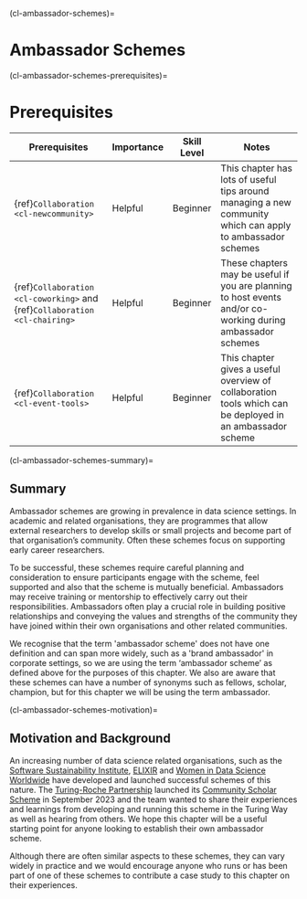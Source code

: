 (cl-ambassador-schemes)=
# Ambassador Schemes

(cl-ambassador-schemes-prerequisites)=
# Prerequisites

| Prerequisites | Importance | Skill Level | Notes | 
| -------- | -------- | -------- |-------- |
| {ref}`Collaboration <cl-newcommunity>`  | Helpful    | Beginner     | This chapter has lots of useful tips around managing a new community which can apply to ambassador schemes 
| {ref}`Collaboration <cl-coworking>` and {ref}`Collaboration <cl-chairing>`  | Helpful    | Beginner     | These chapters may be useful if you are planning to host events and/or co-working during ambassador schemes
| {ref}`Collaboration <cl-event-tools>`  | Helpful    | Beginner     | This chapter gives a useful overview of collaboration tools which can be deployed in an ambassador scheme

(cl-ambassador-schemes-summary)=
## Summary

Ambassador schemes are growing in prevalence in data science settings. 
In academic and related organisations, they are programmes that allow external researchers to develop skills or small projects and become part of that organisation’s community. 
Often these schemes focus on supporting early career researchers. 

To be successful, these schemes require careful planning and consideration to ensure participants engage with the scheme, feel supported and also that the scheme is mutually beneficial. 
Ambassadors may receive training or mentorship to effectively carry out their responsibilities. 
Ambassadors often play a crucial role in building positive relationships and conveying the values and strengths of the community they have joined within their own organisations and other related communities.

We recognise that the term 'ambassador scheme' does not have one definition and can span more widely, such as a 'brand ambassador' in corporate settings, so we are using the term ‘ambassador scheme’ as defined above for the purposes of this chapter. 
We also are aware that these schemes can have a number of synonyms such as fellows, scholar, champion, but for this chapter we will be using the term ambassador. 

(cl-ambassador-schemes-motivation)=
## Motivation and Background 

An increasing number of data science related organisations, such as the [Software Sustainability Institute](https://www.software.ac.uk/programmes/fellowship-programme), [ELIXIR](https://elixiruknode.org/activities/fellowship/) and [Women in Data Science Worldwide](https://www.widsworldwide.org/join-us/ambassador-program/) have developed and launched successful schemes of this nature. 
The [Turing-Roche Partnership](https://www.turing.ac.uk/research/research-projects/alan-turing-institute-roche-strategic-partnership) launched its [Community Scholar Scheme](https://www.turing.ac.uk/research/research-projects/alan-turing-institute-roche-strategic-partnership/community-scholars) in September 2023 and the team wanted to share their experiences and learnings from developing and running this scheme in the Turing Way as well as hearing from others. 
We hope this chapter will be a useful starting point for anyone looking to establish their own ambassador scheme. 

Although there are often similar aspects to these schemes, they can vary widely in practice and we would encourage anyone who runs or has been part of one of these schemes to contribute a case study to this chapter on their experiences.
